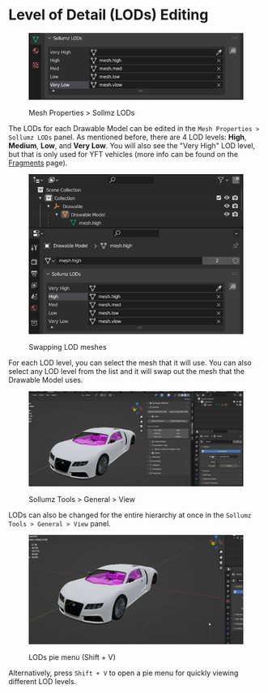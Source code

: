 # Level of Detail (LODs) Editing

<div align="left">

<figure><img src="../../.gitbook/assets/image (3).png" alt="" width="493"><figcaption><p>Mesh Properties > Sollmz LODs</p></figcaption></figure>

</div>

The LODs for each Drawable Model can be edited in the `Mesh Properties > Sollumz LODs` panel. As mentioned before, there are 4 LOD levels: **High**, **Medium**, **Low**, and **Very Low**. You will also see the "Very High" LOD level, but that is only used for YFT vehicles (more info can be found on the [Fragments](../fragments-.yft.md) page).

<div align="left">

<figure><img src="../../.gitbook/assets/5lCjyGM.gif" alt="" width="489"><figcaption><p>Swapping LOD meshes</p></figcaption></figure>

</div>

For each LOD level, you can select the mesh that it will use. You can also select any LOD level from the list and it will swap out the mesh that the Drawable Model uses.

<div align="left">

<figure><img src="../../.gitbook/assets/blender_ehMPgjU9Q9.gif" alt=""><figcaption><p>Sollumz Tools > General > View</p></figcaption></figure>

</div>

LODs can also be changed for the entire hierarchy at once in the `Sollumz Tools > General > View` panel.

<figure><img src="../../.gitbook/assets/blender_q6GniSsPAN.gif" alt=""><figcaption><p>LODs pie menu (Shift + V)</p></figcaption></figure>

Alternatively, press `Shift + V` to open a pie menu for quickly viewing different LOD levels.
